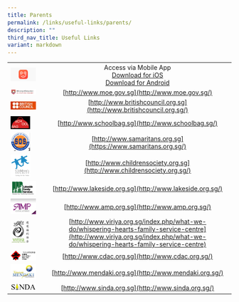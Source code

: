 ```yaml
---
title: Parents
permalink: /links/useful-links/parents/
description: ""
third_nav_title: Useful Links
variant: markdown
---
```

|  |  |
|---|:---:|
| <img src="/images/parents1.png" style="width:85%"> | Access via Mobile App<br>[Download for iOS](https://itunes.apple.com/sg/app/parents-gateway/id1267198708?mt=8)<br>[Download for Android](https://play.google.com/store/apps/details?id=com.moe.pgp&amp;hl=en_SG)  |
|  <img src="/images/parents3.gif" style="width:85%"> | [http://www.moe.gov.sg](http://www.moe.gov.sg/)|
|  <img src="/images/parents4.jpg" style="width:85%"> | [http://www.britishcouncil.org.sg](http://www.britishcouncil.org.sg/) |
| <img src="/images/parents5.jpg" style="width:65%">  | [http://www.schoolbag.sg](http://www.schoolbag.sg/)  |
| <img src="/images/parents6.jpg" style="width:65%">  |   [http://www.samaritans.org.sg](https://www.samaritans.org.sg/) |
| <img src="/images/parents7.png" style="width:65%">  |   [http://www.childrensociety.org.sg](http://www.childrensociety.org.sg/) |
| <img src="/images/parents8.png" style="width:85%">  | [http://www.lakeside.org.sg](http://www.lakeside.org.sg/)  |
| <img src="/images/parents9.jpg" style="width:85%">  |  [http://www.amp.org.sg](http://www.amp.org.sg/)<br>
|  <img src="/images/parents10.jpg" style="width:65%"> | [http://www.viriya.org.sg/index.php/what-we-do/whispering-hearts-family-service-centre](http://www.viriya.org.sg/index.php/what-we-do/whispering-hearts-family-service-centre)  |
|  <img src="/images/parents11.jpg" style="width:85%"> | [http://www.cdac.org.sg](http://www.cdac.org.sg/)  |
|  <img src="/images/parents12.jpg" style="width:85%"> |  [http://www.mendaki.org.sg](http://www.mendaki.org.sg/) |
|  <img src="/images/parents13.png" style="width:85%"> |  [http://www.sinda.org.sg](http://www.sinda.org.sg/) |
